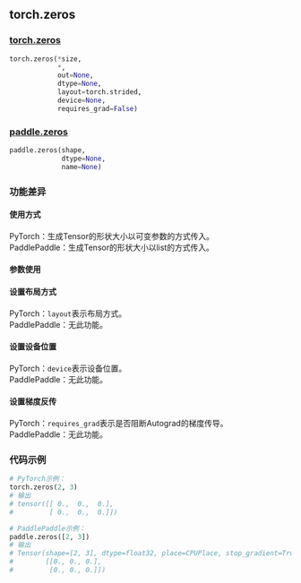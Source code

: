 ## torch.zeros
### [torch.zeros](https://pytorch.org/docs/stable/generated/torch.zeros.html?highlight=zeros#torch.zeros)

```python
torch.zeros(*size, 
            *, 
            out=None, 
            dtype=None, 
            layout=torch.strided, 
            device=None, 
            requires_grad=False)
```

### [paddle.zeros](https://www.paddlepaddle.org.cn/documentation/docs/zh/api/paddle/tensor/creation/zeros_cn.html#zeros)

```python
paddle.zeros(shape, 
             dtype=None, 
             name=None)
```

### 功能差异

#### 使用方式
PyTorch：生成Tensor的形状大小以可变参数的方式传入。   
PaddlePaddle：生成Tensor的形状大小以list的方式传入。

#### 参数使用
#### 设置布局方式
PyTorch：`layout`表示布局方式。  
PaddlePaddle：无此功能。    
#### 设置设备位置
PyTorch：`device`表示设备位置。  
PaddlePaddle：无此功能。  
#### 设置梯度反传
PyTorch：`requires_grad`表示是否阻断Autograd的梯度传导。  
PaddlePaddle：无此功能。  

### 代码示例
``` python
# PyTorch示例：
torch.zeros(2, 3)
# 输出
# tensor([[ 0.,  0.,  0.],
#         [ 0.,  0.,  0.]])
```

``` python
# PaddlePaddle示例：
paddle.zeros([2, 3])
# 输出
# Tensor(shape=[2, 3], dtype=float32, place=CPUPlace, stop_gradient=True,
#        [[0., 0., 0.],
#         [0., 0., 0.]])
```
